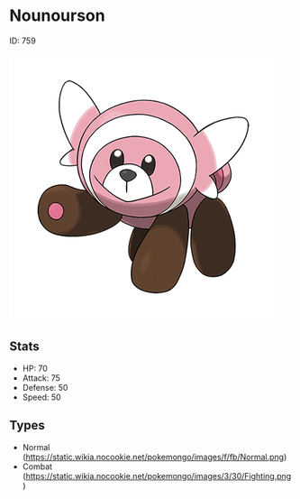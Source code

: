 # Nounourson


ID: 759

![](https://raw.githubusercontent.com/PokeAPI/sprites/master/sprites/pokemon/other/official-artwork/759.png "Nounourson")

## Stats


 - HP: 70
 - Attack: 75
 - Defense: 50
 - Speed: 50

## Types


 - Normal (https://static.wikia.nocookie.net/pokemongo/images/f/fb/Normal.png)
 - Combat (https://static.wikia.nocookie.net/pokemongo/images/3/30/Fighting.png)
